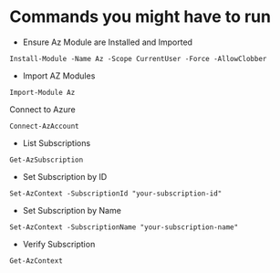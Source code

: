# Commands you might have to run

- Ensure Az Module are Installed and Imported
```
Install-Module -Name Az -Scope CurrentUser -Force -AllowClobber
```
- Import AZ Modules
```
Import-Module Az
```
Connect to Azure
```
Connect-AzAccount
```
- List Subscriptions
```
Get-AzSubscription
```
- Set Subscription by ID
```
Set-AzContext -SubscriptionId "your-subscription-id"
```
- Set Subscription by Name
```
Set-AzContext -SubscriptionName "your-subscription-name"
```
- Verify Subscription
```
Get-AzContext
```

